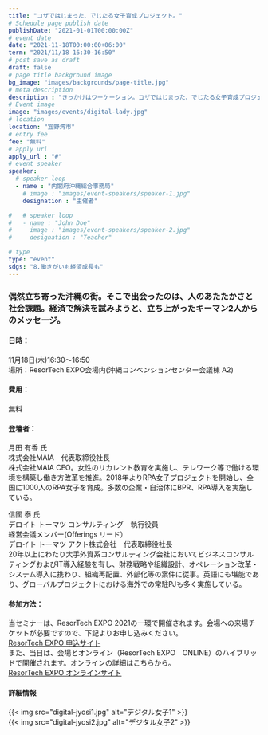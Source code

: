 ```yaml
---
title: "コザではじまった、でじたる女子育成プロジェクト。"
# Schedule page publish date
publishDate: "2021-01-01T00:00:00Z"
# event date
date: "2021-11-18T00:00:00+06:00"
term: "2021/11/18 16:30-16:50"
# post save as draft
draft: false
# page title background image
bg_image: "images/backgrounds/page-title.jpg"
# meta description
description : "きっかけはワーケーション。コザではじまった、でじたる女子育成プロジェクト。"
# Event image
image: "images/events/digital-lady.jpg"
# location
location: "宜野湾市"
# entry fee
fee: "無料"
# apply url
apply_url : "#"
# event speaker
speaker:
  # speaker loop
  - name : "内閣府沖縄総合事務局"
    # image : "images/event-speakers/speaker-1.jpg"
    designation : "主催者"

#   # speaker loop
#   - name : "John Doe"
#     image : "images/event-speakers/speaker-2.jpg"
#     designation : "Teacher"

# type
type: "event"
sdgs: "8.働きがいも経済成長も"
---
```


### 偶然立ち寄った沖縄の街。そこで出会ったのは、人のあたたかさと社会課題。経済で解決を試みようと、立ち上がったキーマン2人からのメッセージ。

#### 日時：  
11月18日(木)16:30～16:50  
場所：ResorTech EXPO会場内(沖縄コンベンションセンター会議棟 A2)  

#### 費用：
無料

#### 登壇者：
月田 有香 氏  
株式会社MAIA　代表取締役社長  
株式会社MAIA CEO。女性のリカレント教育を実施し、テレワーク等で働ける環境を構築し働き方改革を推進。2018年よりRPA女子プロジェクトを開始し、全国に1000人のRPA女子を育成。多数の企業・自治体にBPR、RPA導入を実施している。  
  
信國 泰 氏  
デロイト トーマツ コンサルティング　執行役員  
経営会議メンバー(Offerings リード）   
デロイト トーマツ アクト株式会社　代表取締役社長  
20年以上にわたり大手外資系コンサルティング会社においてビジネスコンサルティングおよびIT導入経験を有し、財務戦略や組織設計、オペレーション改革・システム導入に携わり、組織再配置、外部化等の案件に従事。英語にも堪能であり、グローバルプロジェクトにおける海外での常駐PJも多く実施している。  
  
#### 参加方法：  
当セミナーは、ResorTech EXPO 2021の一環で開催されます。会場への来場チケットが必要ですので、下記よりお申し込みください。  
<a href="https://resortech-expo.okinawa/resortech-expo-2021-in-okinawa-entry-info-2/" target="_blank">ResorTech EXPO 申込サイト</a>  
また、当日は、会場とオンライン（ResorTech EXPO　ONLINE）のハイブリッドで開催されます。オンラインの詳細はこちらから。  
<a href="https://resortech-expo.okinawa/resortech-expo-online/" target="_blank">ResorTech EXPO オンラインサイト</a>  
  
#### 詳細情報
{{< img src="digital-jyosi1.jpg" alt="デジタル女子1" >}}  
{{< img src="digital-jyosi2.jpg" alt="デジタル女子2" >}}  
